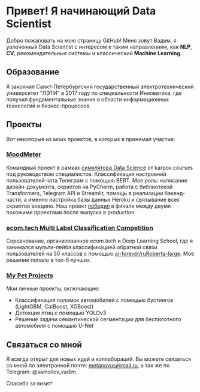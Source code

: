 # Привет! Я начинающий Data Scientist

Добро пожаловать на мою страницу GitHub! Меня зовут Вадим, я увлеченный Data Scientist с интересом к таким направлениям, как **NLP**, **CV**, рекомендательные системы и классический **Machine Learning**.

## Образование

Я закончил Санкт-Петербургский государственный электротехнический университет "ЛЭТИ" в 2017 году по специальности Инноватика, где получил фундаментальные знания в области информационных технологий и бизнес-процессов.

## Проекты

Вот некоторые из моих проектов, в которых я принимал участие:

### [MoodMeter](https://github.com/SimulatorML/MoodMeter)
Командный проект в рамках [симулятора Data Science](https://karpov.courses/simulator-ds) от karpov.courses под руководством специалистов. Классификация настроений пользователей чата Телеграм с помощью BERT. Моя роль: написание дизайн-документа, скриптов на PyCharm, работа с библиотекой Transformers, Telegram API и Streamlit, помощь в реализации бэкенд-части, а именно настройка базы данных Heroku и связывание всех скриптов воедино. Наш проект [победил](https://t.me/bogdanisssimo/1069) в финале между двумя похожими проектами после выпуска в production.

### [ecom.tech Multi Label Classification Competition](https://github.com/metanovus/ecom-tech-nlp-comp)
Соревнование, организованное ecom.tech и Deep Learning School, где я занимался мульти-лейбл классификацией обратной связи пользователей на 50 классов с помощью [ai-forever/ruRoberta-large](https://huggingface.co/ai-forever/ruRoberta-large). Мое решение попало в топ-5 лучших.

### [My Pet Projects](https://github.com/metanovus/my-projects)
Мои личные проекты, включающие:
- Классификация поломок автомобилей с помощью бустингов (LightGBM, CatBoost, XGBoost)
- Детекция птиц с помощью YOLOv3
- Решение задачи семантической сегментации для беспилотного автомобиля с помощью U-Net

## Связаться со мной

Я всегда открыт для новых идей и коллабораций. Вы можете связаться со мной по электронной почте: metanovus@mail.ru, а так же по Telegram: @samoilov_vadim.

Спасибо за визит!
